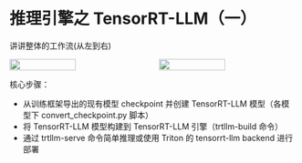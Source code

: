 # 推理引擎之 TensorRT-LLM（一）
讲讲整体的工作流(从左到右)

<div style="display: flex; justify-content: space-between; align-items: center;">
    <img src="/img-7.png" style="width: 48%;"/>
    <img src="https://aijishu.com/img/bVcaUe" style="width: 48%;"/>
</div>

核心步骤：
* 从训练框架导出的现有模型 checkpoint 并创建 TensorRT-LLM 模型（各模型下 convert_checkpoint.py 脚本）
* 将 TensorRT-LLM 模型构建到 TensorRT-LLM 引擎（trtllm-build 命令）
* 通过 trtllm-serve 命令简单推理或使用 Triton 的 tensorrt-llm backend 进行部署